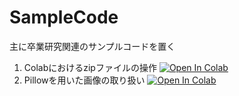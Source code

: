 # SampleCode
主に卒業研究関連のサンプルコードを置く

1. Colabにおけるzipファイルの操作 [![Open In Colab](https://colab.research.google.com/assets/colab-badge.svg)](https://colab.research.google.com/github/ymuto0302/SampleCode/blob/master/Colabにおけるzipファイルの操作.ipynb)
1. Pillowを用いた画像の取り扱い [![Open In Colab](https://colab.research.google.com/assets/colab-badge.svg)](https://colab.research.google.com/github/ymuto0302/SampleCode/blob/master/Pillowを用いた画像の取り扱い.ipynb)
